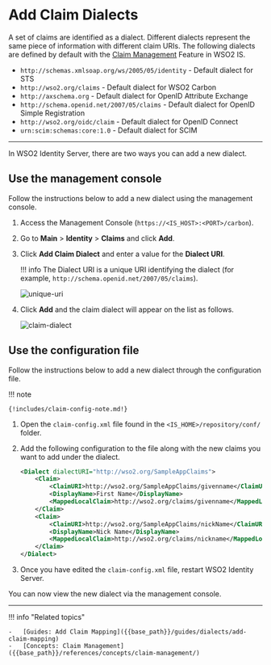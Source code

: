 # Add Claim Dialects

A set of claims are identified as a dialect. Different dialects represent the same piece of information with different claim URIs. The following dialects are defined by default with the [Claim Management]({{base_path}}/references/concepts/claim-management) Feature in WSO2 IS.

- `http://schemas.xmlsoap.org/ws/2005/05/identity` - Default dialect for STS
- `http://wso2.org/claims` - Default dialect for WSO2 Carbon
- `http://axschema.org` - Default dialect for OpenID Attribute Exchange
- `http://schema.openid.net/2007/05/claims` - Default dialect for OpenID Simple Registration
- `http://wso2.org/oidc/claim` - Default dialect for OpenID Connect
- `urn:scim:schemas:core:1.0` - Default dialect for SCIM

---

In WSO2 Identity Server, there are two ways you can add a new dialect.

## Use the management console

Follow the instructions below to add a new dialect using the management console. 

1.  Access the Management Console (`https://<IS_HOST>:<PORT>/carbon`).
2.  Go to **Main** > **Identity** > **Claims** and click **Add**.
3.  Click **Add Claim Dialect** and enter a value for the **Dialect URI**.

    !!! info 
        The Dialect URI is a unique URI identifying the dialect (for example, `http://schema.openid.net/2007/05/claims`).

    ![unique-uri]({{base_path}}/assets/img/guides/unique-uri.png)

4.  Click **Add** and the claim dialect will appear on the list as follows.

    ![claim-dialect]({{base_path}}/assets/img/guides/claim-dialect.png)

## Use the configuration file

Follow the instructions below to add a new dialect through the configuration file.

!!! note

    {!includes/claim-config-note.md!}

1.  Open the `claim-config.xml` file found in the
    `<IS_HOME>/repository/conf/` folder.

2.  Add the following configuration to the
    file along with the new claims you want to add under the dialect.

    ```xml
    <Dialect dialectURI="http://wso2.org/SampleAppClaims">
        <Claim>
            <ClaimURI>http://wso2.org/SampleAppClaims/givenname</ClaimURI>
            <DisplayName>First Name</DisplayName>
            <MappedLocalClaim>http://wso2.org/claims/givenname</MappedLocalClaim>
        </Claim>
        <Claim>
            <ClaimURI>http://wso2.org/SampleAppClaims/nickName</ClaimURI>
            <DisplayName>Nick Name</DisplayName>
            <MappedLocalClaim>http://wso2.org/claims/nickname</MappedLocalClaim>
        </Claim>
    </Dialect>
    ```

3.  Once you have edited the `claim-config.xml` file, restart WSO2 Identity Server. 

You can now view the new dialect via the management console.
    
----

!!! info "Related topics"

    -   [Guides: Add Claim Mapping]({{base_path}}/guides/dialects/add-claim-mapping)
    -   [Concepts: Claim Management]({{base_path}}/references/concepts/claim-management/)
